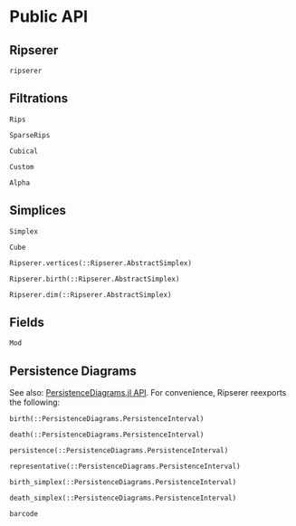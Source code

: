 # Public API

## Ripserer

```@docs
ripserer
```

## Filtrations

```@docs
Rips
```

```@docs
SparseRips
```

```@docs
Cubical
```

```@docs
Custom
```

```@docs
Alpha
```

## Simplices

```@docs
Simplex
```

```@docs
Cube
```

```@docs
Ripserer.vertices(::Ripserer.AbstractSimplex)
```

```@docs
Ripserer.birth(::Ripserer.AbstractSimplex)
```

```@docs
Ripserer.dim(::Ripserer.AbstractSimplex)
```

## Fields

```@docs
Mod
```

## Persistence Diagrams

See also: [PersistenceDiagrams.jl
API](https://mtsch.github.io/PersistenceDiagrams.jl/dev/api/). For convenience, Ripserer
reexports the following:

```@docs
birth(::PersistenceDiagrams.PersistenceInterval)
```

```@docs
death(::PersistenceDiagrams.PersistenceInterval)
```

```@docs
persistence(::PersistenceDiagrams.PersistenceInterval)
```

```@docs
representative(::PersistenceDiagrams.PersistenceInterval)
```

```@docs
birth_simplex(::PersistenceDiagrams.PersistenceInterval)
```

```@docs
death_simplex(::PersistenceDiagrams.PersistenceInterval)
```

```@docs
barcode
```

